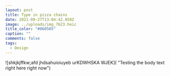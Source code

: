 ```yaml
---
layout: post
title: Type in pizza chains
date: 2021-09-27T13:04:42.858Z
image: ../uploads/img_7623.heic
title_color: "#060505"
caption: ""
comments: false
tags:
  - Design
---
```

![shkjkjffkw;afd jhdsahuioiuyeb urKDWHSKA WJEK]( "Testing the body text right here right now")